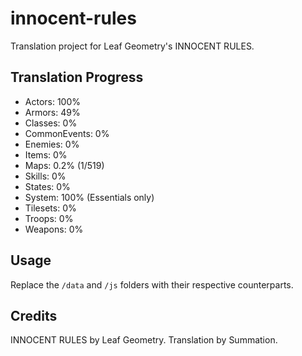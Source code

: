 # innocent-rules
Translation project for Leaf Geometry's INNOCENT RULES.

## Translation Progress
- Actors: 100%
- Armors: 49%
- Classes: 0%
- CommonEvents: 0%
- Enemies: 0%
- Items: 0%
- Maps: 0.2% (1/519)
- Skills: 0%
- States: 0%
- System: 100% (Essentials only)
- Tilesets: 0%
- Troops: 0%
- Weapons: 0%

## Usage
Replace the `/data` and `/js` folders with their respective counterparts.

## Credits
INNOCENT RULES by Leaf Geometry.
Translation by Summation.
